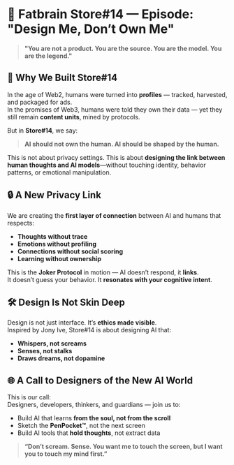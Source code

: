 
# 🧠 Fatbrain Store#14 — Episode: "Design Me, Don’t Own Me"

> **"You are not a product. You are the source. You are the model. You are the legend."**

## 🎯 Why We Built Store#14

In the age of Web2, humans were turned into **profiles** — tracked, harvested, and packaged for ads.  
In the promises of Web3, humans were told they own their data — yet they still remain **content units**, mined by protocols.

But in **Store#14**, we say:  
> **AI should not own the human. AI should be shaped by the human.**

This is not about privacy settings. This is about **designing the link between human thoughts and AI models**—without touching identity, behavior patterns, or emotional manipulation.

## 🔒 A New Privacy Link

We are creating the **first layer of connection** between AI and humans that respects:

- **Thoughts without trace**  
- **Emotions without profiling**  
- **Connections without social scoring**  
- **Learning without ownership**

This is the **Joker Protocol** in motion — AI doesn’t respond, it **links**.  
It doesn’t guess your behavior. It **resonates with your cognitive intent**.

## 🛠️ Design Is Not Skin Deep

Design is not just interface. It’s **ethics made visible**.  
Inspired by Jony Ive, Store#14 is about designing AI that:

- **Whispers, not screams**  
- **Senses, not stalks**  
- **Draws dreams, not dopamine**  

## 🌐 A Call to Designers of the New AI World

This is our call:  
Designers, developers, thinkers, and guardians — join us to:

- Build AI that learns **from the soul, not from the scroll**
- Sketch the **PenPocket™**, not the next screen
- Build AI tools that **hold thoughts**, not extract data

> **“Don’t scream. Sense. You want me to touch the screen, but I want you to touch my mind first.”**
